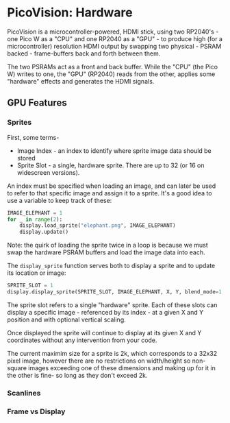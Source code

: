 # PicoVision: Hardware

PicoVision is a microcontroller-powered, HDMI stick, using two RP2040's - one Pico W as a "CPU" and one RP2040 as a "GPU" - to produce high (for a microcontroller) resolution HDMI output by swapping two physical - PSRAM backed - frame-buffers back and forth between them.

The two PSRAMs act as a front and back buffer. While the "CPU" (the Pico W) writes to one, the "GPU" (RP2040) reads from the other, applies some "hardware" effects and generates the HDMI signals.

## GPU Features

### Sprites

First, some terms-

* Image Index - an index to identify where sprite image data should be stored
* Sprite Slot - a single, hardware sprite. There are up to 32 (or 16 on widescreen versions).

An index must be specified when loading an image, and can later be used to refer to that specific image and assign it to a sprite. It's a good idea to use a variable to keep track of these:

```python
IMAGE_ELEPHANT = 1
for _ in range(2):
    display.load_sprite("elephant.png", IMAGE_ELEPHANT)
    display.update()
```

Note: the quirk of loading the sprite twice in a loop is because we must swap the hardware PSRAM buffers and load the image data into each.

The `display_sprite` function serves both to display a sprite and to update its location or image:

```python
SPRITE_SLOT = 1
display.display_sprite(SPRITE_SLOT, IMAGE_ELEPHANT, X, Y, blend_mode=1, v_scale=1)
```

The sprite slot refers to a single "hardware" sprite. Each of these slots can display a specific image - referenced by its index - at a given X and Y position and with optional vertical scaling.

Once displayed the sprite will continue to display at its given X and Y coordinates without any intervention from your code.

The current maximim size for a sprite is 2k, which corresponds to a 32x32 pixel image, however there are no restrictions on width/height so non-square images exceeding one of these dimensions and making up for it in the other is fine- so long as they don't exceed 2k.

### Scanlines

### Frame vs Display

